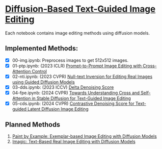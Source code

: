 # [Diffusion-Based Text-Guided Image Editing](https://github.com/tian-2024/Image-Edit-Diff)

Each notebook contains image editing methods using diffusion models.

## Implemented Methods:
- [x] 00-img.ipynb: Preprocess images to get 512x512 images.
- [x] 01-ptp.ipynb:  (2023 ICLR) [Prompt-to-Prompt Image Editing with Cross-Attention Control](https://prompt-to-prompt.github.io/)
- [x] 02-nti.ipynb:  (2023 CVPR) [Null-text Inversion for Editing Real Images using Guided Diffusion Models](https://null-text-inversion.github.io/)
- [x] 03-dds.ipynb:  (2023 ICCV) [Delta Denoising Score](https://delta-denoising-score.github.io/)
- [x] 04-fpe.ipynb:  (2024 CVPR) [Towards Understanding Cross and Self-Attention in Stable Diffusion for Text-Guided Image Editing](https://github.com/alibaba/EasyNLP/tree/master/diffusion/FreePromptEditing)
- [x] 05-cds.ipynb:  (2024 CVPR) [Contrastive Denoising Score for Text-guided Latent Diffusion Image Editing](https://github.com/HyelinNAM/ContrastiveDenoisingScore)

## Planned Methods

1. [Paint by Example: Exemplar-based Image Editing with Diffusion Models](https://github.com/Fantasy-Studio/Paint-by-Example)
2. [Imagic: Text-Based Real Image Editing with Diffusion Models](https://github.com/justinpinkney/stable-diffusion/blob/main/notebooks/imagic.ipynb)
